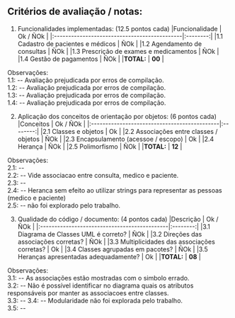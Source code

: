
Critérios de avaliação / notas: 
-------------------------------

1. Funcionalidades implementadas: (12.5 pontos cada)
   |Funcionalidade                                | Ok / ÑOk |
   |:---------------------------------------------|:--------:|
   |1.1 Cadastro de pacientes e médicos           |    ÑOk   |
   |1.2 Agendamento de consultas                  |    ÑOk   |
   |1.3 Prescrição de exames e medicamentos       |    ÑOk   |
   |1.4 Gestão de pagamentos                      |    ÑOk   | 
   |**TOTAL:**                                    |  **00**  | 

Observações:   
1.1: -- Avaliação prejudicada por erros de compilação.  
1.2: -- Avaliação prejudicada por erros de compilação.  
1.3: -- Avaliação prejudicada por erros de compilação.  
1.4: -- Avaliação prejudicada por erros de compilação.  


 
2. Aplicação dos conceitos de orientação por objetos:  (6 pontos cada)
   |Conceitos                                     | Ok / ÑOk |
   |:---------------------------------------------|:--------:|
   |2.1 Classes e objetos                         |     Ok   |
   |2.2 Associações entre classes / objetos       |    ÑOk   |
   |2.3 Encapsulamento (acessoe / escopo)         |     Ok   |
   |2.4 Herança                                   |    ÑOk   |
   |2.5 Polimorfismo                              |    ÑOk   |
   |**TOTAL:**                                    |  **12**  | 
 
Observações:   
2.1: --   
2.2: -- Vide associacao entre consulta, medico e paciente.  
2.3: --   
2.4: -- Heranca sem efeito ao utilizar strings para representar as pessoas (medico e paciente)  
2.5: -- não foi explorado pelo trabalho.   

3. Qualidade do código / documento: (4 pontos cada)
   |Descrição                                     | Ok / ÑOk |
   |:---------------------------------------------|:--------:|
   |3.1 Diagrama de Classes UML é correto?        |    ÑOk   |
   |3.2 Direções das associações corretas?        |    ÑOk   |
   |3.3 Multiplicidades das associações corretas? |     Ok   |
   |3.4 Classes agrupadas em pacotes?             |    ÑOk   |
   |3.5 Heranças apresentadas adequadamente?      |     Ok   |
   |**TOTAL:**                                    |  **08**  | 

Observações:   
3.1: -- As associações estão mostradas com o simbolo errado.  
3.2: -- Não é possível identificar no diagrama quais os atributos responsáveis por manter as associacoes entre classes.  
3.3: -- 
3.4: -- Modularidade não foi explorada pelo trabalho.   
3.5: --   

